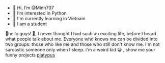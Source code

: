 - 👋 Hi, I’m @Minh707
- 👀 I’m interested in Python
- 🌱 I'm currently learning in Vietnam
- 💞️ I am a student
 

👋hello guys!
👋, I never thought I had such an exciting life, before I heard what people talk about me. Everyone who knows me can be divided into two groups: those who like me and those who still don't know me. I'm not sarcastic someone only when I sleep. i'm a weird kid 😀 , show me your funny projects
[platypus](https://user-images.githubusercontent.com/93508528/149054230-c2fc9000-0556-42c8-a9bf-47b3d1073007.png)
